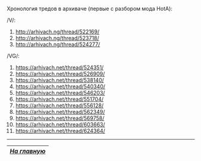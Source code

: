Хронология тредов в архиваче (первые с разбором мода HotA):

/V/:

1. http://arhivach.ng/thread/522169/
2. http://arhivach.ng/thread/523718/
3. http://arhivach.ng/thread/524277/

/VG/:

1. https://arhivach.net/thread/524351/
2. https://arhivach.net/thread/526909/
3. https://arhivach.net/thread/538140/
4. https://arhivach.net/thread/540340/
5. https://arhivach.net/thread/546203/
6. https://arhivach.net/thread/551704/
7. https://arhivach.net/thread/556128/
8. https://arhivach.net/thread/562349/
9. https://arhivach.net/thread/569758/
10. https://arhivach.net/thread/603663/
11. https://arhivach.net/thread/624364/


------

|[*На главную*](Главная.md)|
|:---:|
